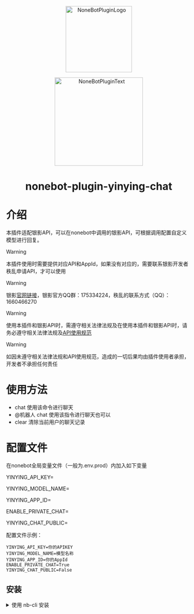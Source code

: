 <div align="center">
  <a href="https://v2.nonebot.dev/store"><img src="https://github.com/A-kirami/nonebot-plugin-template/blob/resources/nbp_logo.png" width="180" height="180" alt="NoneBotPluginLogo"></a>
  <br>
  <p><img src="https://github.com/A-kirami/nonebot-plugin-template/blob/resources/NoneBotPlugin.svg" width="240" alt="NoneBotPluginText"></p>
</div>

<div align="center">

# nonebot-plugin-yinying-chat
</div>


# 介绍

  本插件适配银影API，可以在nonebot中调用的银影API，可根据调用配置自定义模型进行回复。

> [!WARNING]
> 本插件使用时需要提供对应API和AppId，如果没有对应的，需要联系银影开发者秩乱申请API，才可以使用

> [!WARNING]
> 银影[官网链接](https://chat.wingmark.cn/)，银影官方QQ群：175334224，秩乱的联系方式（QQ）：1660466270

> [!WARNING]
> 使用本插件和银影API时，需遵守相关法律法规及在使用本插件和银影API时，请务必遵守相关法律法规及[API使用规范](https://wingmark.feishu.cn/docx/Zk5RdCKSRoBnH8xI3jfcTXBEnXe)

> [!WARNING]
> 如因未遵守相关法律法规和API使用规范，造成的一切后果均由插件使用者承担，开发者不承担任何责任

# 使用方法

- chat 使用该命令进行聊天
- @机器人 chat 使用该指令进行聊天也可以
- clear 清除当前用户的聊天记录

# 配置文件
在nonebot全局变量文件（一般为.env.prod）内加入如下变量

YINYING_API_KEY=

YINYING_MODEL_NAME=

YINYING_APP_ID=

ENABLE_PRIVATE_CHAT=

YINYING_CHAT_PUBLIC=


配置文件示例：

```dotenv
YINYING_API_KEY=你的APIKEY
YINYING_MODEL_NAME=模型名称
YINYING_APP_ID=你的AppId
ENABLE_PRIVATE_CHAT=True
YINYING_CHAT_PUBLIC=False
```


##  安装

<details>
<summary>使用 nb-cli 安装</summary>

在 nonebot2 项目的根目录下打开命令行，输入以下指令即可安装：

```bash
nb plugin install nonebot-plugin-yinying-chat

</details>
<details>
<summary>使用包管理器安装</summary>
在 nonebot2 项目的插件目录下，打开命令行，根据你使用的包管理器，输入相应的安装命令。

<details>
<summary>使用 pip</summary>

pip install nonebot-plugin-yinying-chat
</details>
</details>
```
  



